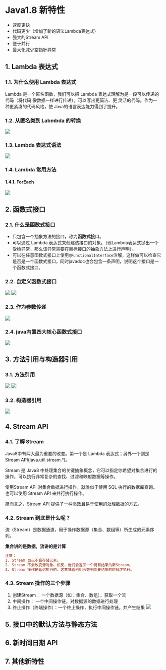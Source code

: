 # Java1.8 新特性

- 速度更快
- 代码更少（增加了新的语法Lambda表达式）
- 强大的Stream API
- 便于并行
- 最大化减少空指针异常

## 1. Lambda 表达式

### 1.1. 为什么使用 Lambda 表达式

Lambda 是一个匿名函数，我们可以把 Lambda 表达式理解为是一段可以传递的代码（将代码 像数据一样进行传递）。可以写出更简洁、更 灵活的代码。作为一种更紧凑的代码风格，使 Java的语言表达能力得到了提升。

### 1.2. 从匿名类到 Labmbda 的转换

![](http://ww1.sinaimg.cn/large/005PjuVtgy1fqtuf5ajpfj30w409mglr.jpg)

### 1.3. Lambda 表达式语法

![](http://ww1.sinaimg.cn/large/005PjuVtgy1fqqgp1789oj30np0l7gm7.jpg)

### 1.4. Lambda 常用方法

#### 1.4.1. ForEach

![](http://ww1.sinaimg.cn/large/005PjuVtgy1fqsy7xkap4j30pw0nsq3k.jpg)

## 2. 函数式接口

### 2.1. 什么是函数式接口

- 只包含一个抽象方法的接口，称为**函数式接口**。
- 可以通过 Lambda 表达式来创建该接口的对象。（弱Lambda表达式抛出一个受检异常，那么该异常需要在目标接口的抽象方法上进行声明）。
- 可以在任意函数式接口上使用`@FunctionalInterface`注解，这样做可以检查它是否是一个函数式接口，同时javadoc也会包含一条声明，说明这个接口是一个函数式接口。

### 2.2. 自定义函数式接口

![](http://ww1.sinaimg.cn/large/005PjuVtgy1fqqh3289qbj30fu0anglm.jpg)
![](http://ww1.sinaimg.cn/large/005PjuVtgy1fqqh3f3n4vj30az08it8m.jpg)

### 2.3. 作为参数传递

![](http://ww1.sinaimg.cn/large/005PjuVtgy1fqqh581fr9j30he0fuwer.jpg)

### 2.4. java内置四大核心函数式接口

![](http://ww1.sinaimg.cn/large/005PjuVtgy1fqtvk2eao9j30pb0cz40o.jpg)

## 3. 方法引用与构造器引用

### 3.1. 方法引用

![](http://ww1.sinaimg.cn/large/005PjuVtgy1fqtxzl28poj30oq0dpwg8.jpg)
![](http://ww1.sinaimg.cn/large/005PjuVtgy1fqty0grv1lj30js0n9t9d.jpg)

### 3.2. 构造器引用

![](http://ww1.sinaimg.cn/large/005PjuVtgy1fqty9obdntj30pi0c6jrm.jpg)

## 4. Stream API

### 4.1. 了解 Stream

Java8中有两大最为重要的改变。第一个是 Lambda 表达式；另外一个则是 Stream API(java.util.stream.*)。

Stream 是 Java8 中处理集合的关键抽象概念，它可以指定你希望对集合进行的操作，可以执行非常复杂的查找、过滤和映射数据等操作。

使用Stream API 对集合数据进行操作，就类似于使用 SQL 执行的数据库查询。也可以使用 Stream API 来并行执行操作。

简而言之，Stream API 提供了一种高效且易于使用的处理数据的方式。

### 4.2. Stream 到底是什么呢？

流（Stream）是数据通道，用于操作数据源（集合、数组等）所生成的元素序列。

**集合讲的是数据，流讲的是计算**

```ini
注意：
1. Stream 自己不会存储元素。
2. Stream 不会改变源对象。相反，他们会返回一个持有结果的新Stream。
3. Stream 操作是延迟执行的。这意味着他们会等到需要结果的时候才执行。
```

### 4.3. Stream 操作的三个步骤

1. 创建Stream：	一个数据源（如：集合、数组），获取一个流
2. 中间操作：      一个中间操作链，对数据源的数据进行处理
3. 终止操作（终端操作）：一个终止操作，执行中间操作链，并产生结果
  ![](http://ww1.sinaimg.cn/large/005PjuVtgy1fqtynso36mj30pi04jwet.jpg)

## 5. 接口中的默认方法与静态方法

## 6. 新时间日期 API

## 7. 其他新特性